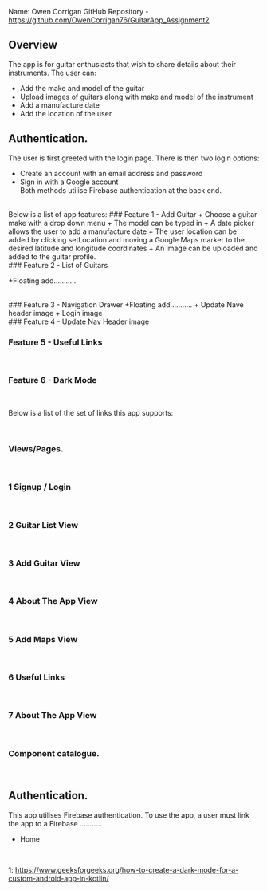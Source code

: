 Name: Owen Corrigan
GitHub Repository - https://github.com/OwenCorrigan76/GuitarApp_Assignment2

## Overview
The app is for guitar enthusiasts that wish to share details about their instruments. 
The user can:
+ Add the make and model of the guitar
+ Upload images of guitars along with make and model of the instrument
+ Add a manufacture date
+ Add the location of the user

## Authentication.
The user is first greeted with the login page. There is then two login options:
+ Create an account with an email address and password
+ Sign in with a Google account
  <br/>
Both methods utilise Firebase authentication at the back end. 

<br/>
Below is a list of app features:
### Feature 1 - Add Guitar
+ Choose a guitar make with a drop down menu
+ The model can be typed in
+ A date picker allows the user to add a manufacture date
+ The user location can be added by clicking setLocation and moving a Google Maps marker to the desired latitude and longitude coordinates
+ An image can be uploaded and added to the guitar profile.
  <br/>
### Feature 2 - List of Guitars  

+Floating add...........

<br/>
### Feature 3 - Navigation Drawer
+Floating add...........
+ Update Nave header image
+ Login image
  <br/>
### Feature 4 - Update Nav Header image
<br/>

### Feature 5 - Useful Links
<br/>

### Feature 6 - Dark Mode
<br/>



Below is a list of the set of links this app supports:

<br/>

### Views/Pages.
<br/>

### 1 Signup / Login
<br/>

### 2 Guitar List View
<br/>

### 3 Add Guitar View
<br/>

### 4 About The App View
<br/>

### 5 Add Maps View
<br/>

### 6 Useful Links
<br/>

### 7 About The App View
<br/>

### Component catalogue.

<br/>

## Authentication.

This app utilises Firebase authentication. To use the app, a user must link the app to a Firebase ...........
+ Home


<br/>

1: https://www.geeksforgeeks.org/how-to-create-a-dark-mode-for-a-custom-android-app-in-kotlin/